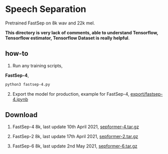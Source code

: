 # Speech Separation

Pretrained FastSep on 8k wav and 22k mel.

**This directory is very lack of comments, able to understand Tensorflow, Tensorflow estimator, Tensorflow Dataset is really helpful**.

## how-to

1. Run any training scripts,

**FastSep-4**,

```bash
python3 fastsep-4.py
```

2. Export the model for production, example for FastSep-4, [export/fastsep-4.ipynb](export/fastsep-4.ipynb)

## Download

1. FastSep-4 8k, last update 10th April 2021, [sepformer-4.tar.gz](https://f000.backblazeb2.com/file/malaya-speech-model/pretrained/sepformer-4.tar.gz)

2. FastSep-2 8k, last update 17th April 2021, [sepformer-2.tar.gz](https://f000.backblazeb2.com/file/malaya-speech-model/pretrained/sepformer-2.tar.gz)

2. FastSep-6 8k, last update 2nd May 2021, [sepformer-6.tar.gz](https://f000.backblazeb2.com/file/malaya-speech-model/pretrained/sepformer-6.tar.gz)